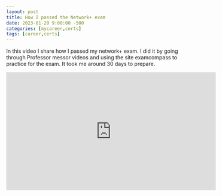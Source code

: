 ```yaml
---
layout: post
title: How I passed the Network+ exam
date: 2023-01-20 9:00:00 -500
categories: [mycareer,certs]
tags: [career,certs]
---
```


In this video I share how I passed my network+ exam.
I did it by going through Professor messor videos and using the site examcompass to practice for the exam. It took me around 30 days to prepare.


<iframe width="560" height="315" src="https://www.youtube.com/embed/x1aoWnJCEXA" frameborder="0" allowfullscreen></iframe>


